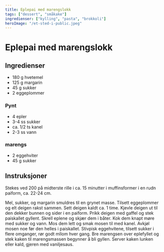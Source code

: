 ```yaml
---
title: Eplepai med marengslokk
tags: ["dessert", "småkake"]
ingredienser: ["kylling", "pasta", "brokkoli"]
heroImage: "/et-sted-i-public.jpeg"
---
```


# Eplepai med marengslokk

## Ingredienser

- 180 g hvetemel
- 125 g margarin
- 45 g sukker
- 2 eggeplommer

### Pynt

- 4 epler
- 3-4 ss sukker
- ca. 1/2 ts kanel
- 2-3 ss vann

### marengs

- 2 eggehviter
- 45 g sukker

## Instruksjoner

Stekes ved 200 på midterste rille i ca. 15 minutter i muffinsformer i en rudn paiform, ca. 22-24 cm.

Mel, sukker, og margarin smuldres til en grynet masse. Tilsett eggeplommer og elt deigen rakst sammen. Sett deigen kaldt ca. 1 time. Kjevle deigen ut til den dekker bunnen og sider i en paiform. Prikk deigen med gaffel og stek paiskallet gyllent. Skrell eplene og skjær dem i båter. Kok dem knapt møre med sukker og vann. Mos dem lett og smak mosen til med kanel. Avkjøl mosen noe før den helles i paiskallet. Stivpisk eggehvitene, tilsett sukker i flere omganger, rør godt mllom hver gang. Bre marengsen over eplefyllet og stek kaken til marengsmassen begynner å bli gyllen. Server kaken lunken eller kald, gjeren med vaniljesaus.
